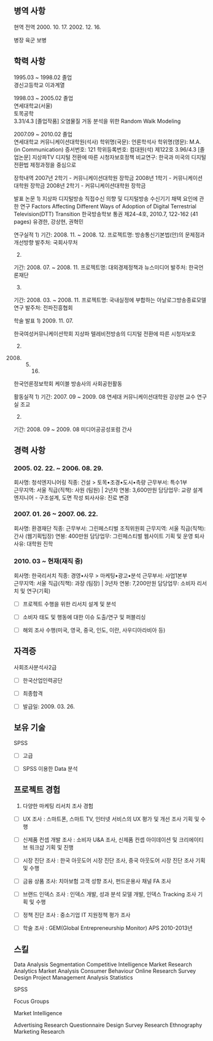 
## 병역 사항
현역
전역
2000. 10. 17.
2002. 12. 16.

병장
육군
보병

## 학력 사항
1995.03 ~ 1998.02	졸업 	
경신고등학교 	이과계열

1998.03 ~ 2005.02	졸업 	
연세대학교(서울) 	
토목공학 	
3.31/4.3
[졸업작품] 오염물질 거동 분석을 위한 Random Walk Modeling 

2007.09 ~ 2010.02	졸업 	
연세대학교 커뮤니케이션대학원(석사)
학위명(국문): 언론학석사
학위명(영문): M.A. (in Communication)
증서번호: 121
학위등록번호: 컴대원(석) 제122호
3.96/4.3
[졸업논문] 지상파TV 디지털 전환에 따른 시청자보호정책 비교연구: 한국과 미국의 디지털 전환법 제정과정을 중심으로

장학내역
2007년 2학기 - 커뮤니케이션대학원 장학금
2008년 1학기 - 커뮤니케이션대학원 장학금
2008년 2학기 - 커뮤니케이션대학원 장학금

발표 논문
1)
지상파 디지털방송 직접수신 의향 및 디지털방송 수신기기 채택 요인에 관한 연구
Factors Affecting Different Ways of Adoption of Digital Terrestrial Television(DTT) Transition
한국방송학보 통권 제24-4호, 2010.7, 122-162 (41 pages)
유경한, 강상현, 권혁민

연구실적
1) 
기간: 2008. 11. ~ 2008. 12. 
프로젝트명: 방송통신기본법(안)의 문제점과 개선방향
발주처: 국회사무처

2) 
기간: 2008. 07. ~ 2008. 11.
프로젝트명: 대외경제정책과 뉴스미디어
발주처: 한국언론재단

3)
기간: 2008. 03. ~ 2008. 11.
프로젝트명: 국내실정에 부합하는 아날로그방송종료모델 연구
발주처: 전파진흥협회


학술 발표
1) 
2009. 11. 07.

한국여성커뮤니케이션학회
지상파 텔레비전방송의 디지털 전환에 따른 시청자보호

2) 
2008. 05. 16.

한국언론정보학회
케이블 방송사의 사회공헌활동


활동실적
1) 
기간: 2007. 09 ~ 2009. 08
연세대 커뮤니케이션대학원 강상현 교수 연구실 조교

2) 
기간: 2008. 09 ~ 2009. 08
미디어공공성포럼 간사



## 경력 사항
### 2005. 02. 22. ~ 2006. 08. 29.
회사명: 청석엔지니어링
직종: 건설 > 토목•조경•도시•측량
근무부서: 특수1부	
근무지역:	서울
직급(직책): 사원 (팀원) | 2년차
연봉: 3,600만원 
담당업무:	 교량 설계 엔지니어 - 구조설계, 도면 작성
퇴사사유:	진로 변경

### 2007. 01. 26 ~ 2007. 06. 22.
회사명: 환경재단
직종:
근무부서: 그린페스티벌 조직위원회
근무지역: 서울
직급(직책): 간사 (웹기획팁장)
연봉: 400만원
담당업무: 그린페스티벌 웹사이트 기획 및 운영
퇴사사유: 대학원 진학

### 2010. 03 ~ 현재(재직 중)
회사명: 한국리서치
직종: 경영•사무 > 마케팅•광고•분석
근무부서:	사업1본부	
근무지역:	서울
직급(직책): 과장 (팀장) | 3년차
연봉: 7,200만원 
담당업무:	소비자 리서치 및 연구(기획)
- [ ] 프로젝트 수행을 위한 리서치 설계 및 분석
- [ ] 소비자 태도 및 행동에 대한 이슈 도출/연구 및 퍼블리싱
- [ ] 해외 조사 수행(미국, 영국, 중국, 인도, 이란, 사우디아라비아 등)



## 자격증
사회조사분석사2급	
- [ ] 한국산업인력공단	
- [ ] 최종합격
- [ ] 발급일: 2009. 03. 26. 



## 보유 기술
SPSS
- [ ] 고급
- [ ] SPSS 이용한 Data 분석



## 프로젝트 경험
1) 다양한 마케팅 리서치 조사 경험
- [ ] UX 조사 : 스마트폰, 스마트 TV, 인터넷 서비스의 UX 평가 및 개선 조사 기획 및 수행
- [ ] 신제품 컨셉 개발 조사 : 소비자 U&A 조사, 신제품 컨셉 아이데이션 및 크리에이티브 워크샵 기획 및 진행
- [ ] 시장 진단 조사 : 한국 아웃도어 시장 진단 조사, 중국 아웃도어 시장 진단 조사 기획 및 수행
- [ ] 금융 상품 조사: 치아보험 고객 성향 조사, 펀드운용사 채널 FA 조사
- [ ] 브랜드 인덱스 조사 : 인덱스 개발, 성과 분석 모델 개발, 인덱스 Tracking 조사 기획 및 수행
- [ ] 정책 진단 조사 : 중소기업 IT 지원정책 평가 조사
- [ ] 학술 조사 : GEM(Global Entrepreneurship Monitor) APS 2010-2013년



## 스킬
Data Analysis
Segmentation
Competitive Intelligence
Market Research
Analytics
Market Analysis
Consumer Behaviour
Online Research
Survey Design
Project Management
Analysis
Statistics



SPSS

Focus Groups

Market Intelligence

Advertising Research
Questionnaire Design
Survey Research
Ethnography
Marketing Research
